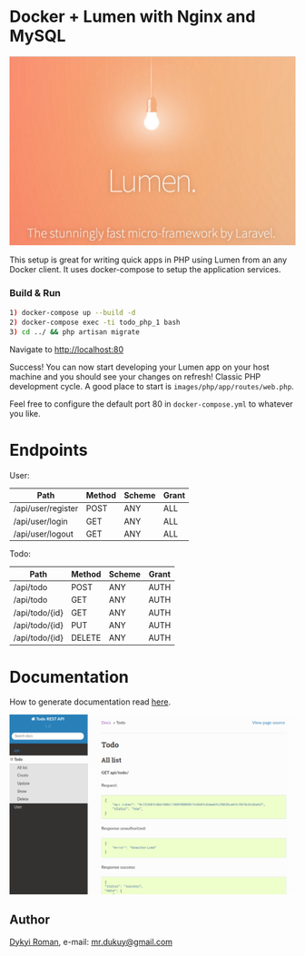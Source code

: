 # Docker + Lumen with Nginx and MySQL

![image](Lumen_splash.png)

This setup is great for writing quick apps in PHP using Lumen from an any Docker client. It uses docker-compose to setup the application services.

### Build & Run

```bash
1) docker-compose up --build -d
2) docker-compose exec -ti todo_php_1 bash
3) cd ../ && php artisan migrate
```
Navigate to [http://localhost:80](http://localhost:80) 

Success! You can now start developing your Lumen app on your host machine and you should see your changes on refresh! Classic PHP development cycle. A good place to start is `images/php/app/routes/web.php`.

Feel free to configure the default port 80 in `docker-compose.yml` to whatever you like.

# Endpoints

User:

| Path                | Method | Scheme | Grant |
| ------------------  | ------ | ------ | ----- |
| /api/user/register  | POST   | ANY    | ALL   |
| /api/user/login     | GET    | ANY    | ALL   |
| /api/user/logout    | GET    | ANY    | ALL   |

Todo:

| Path           | Method | Scheme | Grant |
| -------------  | ------ | ------ | ----- |
| /api/todo      | POST   | ANY    | AUTH  |
| /api/todo      | GET    | ANY    | AUTH  |
| /api/todo/{id} | GET    | ANY    | AUTH  |
| /api/todo/{id} | PUT    | ANY    | AUTH  |
| /api/todo/{id} | DELETE | ANY    | AUTH  |

# Documentation

How to generate documentation read [here](docs/README.md).

![image](doc_image.png)


## Author
[Dykyi Roman](https://www.linkedin.com/in/roman-dykyi-43428543/), e-mail: [mr.dukuy@gmail.com](mailto:mr.dukuy@gmail.com)

